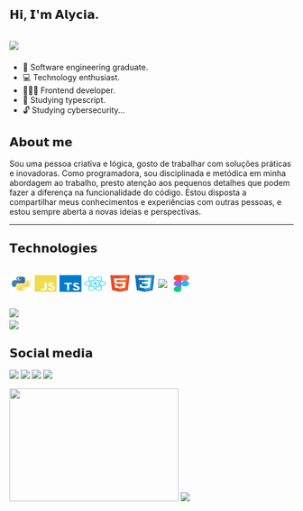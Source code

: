 ## 𝗛𝗶, 𝗜'𝗺 𝗔𝗹𝘆𝗰𝗶𝗮.
![](https://mir-s3-cdn-cf.behance.net/project_modules/fs/81bb4b165684019.640b6038d133e.gif)
---

- 📌 Software engineering graduate.
- 💻 Technology enthusiast. 
- 👩🏻‍💻 Frontend developer.
- 📖 Studying typescript.
- 🔓 Studying cybersecurity...



## 𝗔𝗯𝗼𝘂𝘁 𝗺𝗲

Sou uma pessoa criativa e lógica, gosto de trabalhar com soluções práticas e inovadoras. Como programadora, sou disciplinada e metódica em minha abordagem ao trabalho, presto atenção aos pequenos detalhes que podem fazer a diferença na funcionalidade do código. Estou disposta a compartilhar meus conhecimentos e experiências com outras pessoas, e estou sempre aberta a novas ideias e perspectivas.

---

## 𝗧𝗲𝗰𝗵𝗻𝗼𝗹𝗼𝗴𝗶𝗲𝘀
 
<div style="display: inline_block"><br>
 <img align="center" alt="Alycia-Python" height="30" width="40" src="https://raw.githubusercontent.com/devicons/devicon/master/icons/python/python-original.svg">
  <img align="center" alt="Alycia-Js" height="30" width="40" src="https://raw.githubusercontent.com/devicons/devicon/master/icons/javascript/javascript-plain.svg">
  <img align="center" alt="Alycia-Ts" height="30" width="40" src="https://raw.githubusercontent.com/devicons/devicon/master/icons/typescript/typescript-plain.svg">
  <img align="center" alt="Alycia-React" height="30" width="40" src="https://raw.githubusercontent.com/devicons/devicon/master/icons/react/react-original.svg">
  <img align="center" alt="Alycia-HTML" height="30" width="40" src="https://raw.githubusercontent.com/devicons/devicon/master/icons/html5/html5-original.svg">
  <img align="center" alt="Alycia-CSS" height="30" width="40" src="https://raw.githubusercontent.com/devicons/devicon/master/icons/css3/css3-original.svg">
  <img width ='30px' align='center' src ='https://raw.githubusercontent.com/rahulbanerjee26/githubAboutMeGenerator/main/icons/git.svg'>
 <img align="center" alt="Alycia-figma" height="30" width="40" src="https://raw.githubusercontent.com/devicons/devicon/master/icons/figma/figma-original.svg">
 
</div>

##
  <a href="https://github.com/ByAlyck">
 <img height="180cm" src="https://github-readme-stats.vercel.app/api?username=ByAlyck&show_icons=true&theme=dracula&include_all_commit=true&count_private=true"/>
 
 <div><img align="center" src="https://github-readme-stats.vercel.app/api/top-langs/?username=ByAlyck&theme=dracula&hide_langs_below=1" />

 
</a>
  
  ## 𝗦𝗼𝗰𝗶𝗮𝗹 𝗺𝗲𝗱𝗶𝗮
 
<div> 
  <a href="https://youtube.com/@byalyck6467" target="_blank"><img src="https://img.shields.io/badge/YouTube-FF0000?style=for-the-badge&logo=youtube&logoColor=white" target="_blank"></a>
  <a href="https://instagram.com/alycia.heavenly?igshid=ZDdkNTZiNTM=" target="_blank"><img src="https://img.shields.io/badge/-Instagram-%23E4405F?style=for-the-badge&logo=instagram&logoColor=white" target="_blank"></a>
  <a href = "mailto:byalyck@gmail.com"><img src="https://img.shields.io/badge/-Gmail-%23333?style=for-the-badge&logo=gmail&logoColor=white" target="_blank"></a>
  <a href="https://www.linkedin.com/in/alycia-ribeiro-5aa418245" target="_blank"><img src="https://img.shields.io/badge/-LinkedIn-%230077B5?style=for-the-badge&logo=linkedin&logoColor=white" target="_blank"></a> 
  
</div>
 
<img src="https://media4.giphy.com/media/l2QE6znHVshMqR5ba/source.gif" width="300" height="200" /> ![](https://komarev.com/ghpvc/?username=byalycky&color=006bed)
 


       
